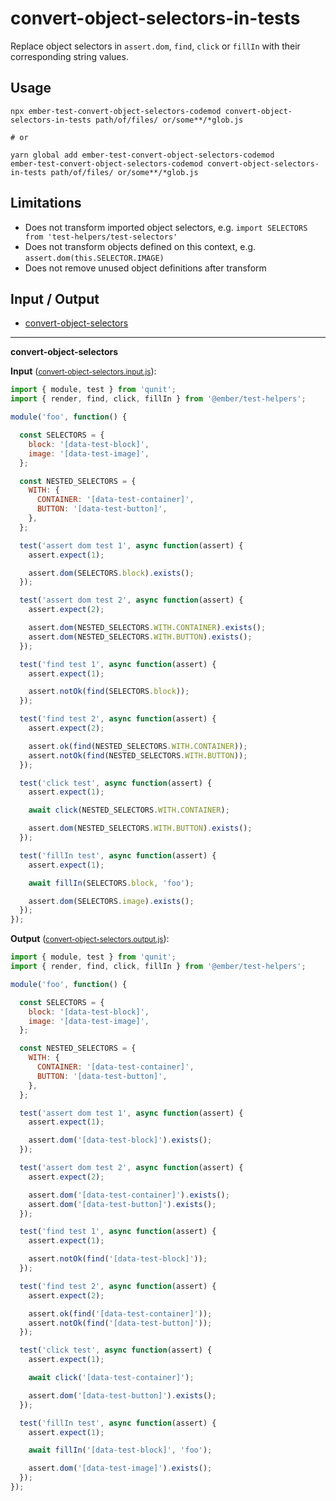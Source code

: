 # convert-object-selectors-in-tests

Replace object selectors in `assert.dom`, `find`, `click` or `fillIn` with their corresponding string values.

## Usage

```
npx ember-test-convert-object-selectors-codemod convert-object-selectors-in-tests path/of/files/ or/some**/*glob.js

# or

yarn global add ember-test-convert-object-selectors-codemod
ember-test-convert-object-selectors-codemod convert-object-selectors-in-tests path/of/files/ or/some**/*glob.js
```

## Limitations

* Does not transform imported object selectors, e.g. `import SELECTORS from 'test-helpers/test-selectors'`
* Does not transform objects defined on this context, e.g. `assert.dom(this.SELECTOR.IMAGE)`
* Does not remove unused object definitions after transform

## Input / Output

<!--FIXTURES_TOC_START-->
* [convert-object-selectors](#convert-object-selectors)
<!--FIXTURES_TOC_END-->

<!--FIXTURES_CONTENT_START-->
---
<a id="convert-object-selectors">**convert-object-selectors**</a>

**Input** (<small>[convert-object-selectors.input.js](transforms/convert-object-selectors-in-tests/__testfixtures__/convert-object-selectors.input.js)</small>):
```js
import { module, test } from 'qunit';
import { render, find, click, fillIn } from '@ember/test-helpers';

module('foo', function() {

  const SELECTORS = {
    block: '[data-test-block]',
    image: '[data-test-image]',
  };

  const NESTED_SELECTORS = {
    WITH: {
      CONTAINER: '[data-test-container]',
      BUTTON: '[data-test-button]',
    },
  };

  test('assert dom test 1', async function(assert) {
    assert.expect(1);

    assert.dom(SELECTORS.block).exists();
  });

  test('assert dom test 2', async function(assert) {
    assert.expect(2);

    assert.dom(NESTED_SELECTORS.WITH.CONTAINER).exists();
    assert.dom(NESTED_SELECTORS.WITH.BUTTON).exists();
  });

  test('find test 1', async function(assert) {
    assert.expect(1);

    assert.notOk(find(SELECTORS.block));
  });

  test('find test 2', async function(assert) {
    assert.expect(2);

    assert.ok(find(NESTED_SELECTORS.WITH.CONTAINER));
    assert.notOk(find(NESTED_SELECTORS.WITH.BUTTON));
  });

  test('click test', async function(assert) {
    assert.expect(1);

    await click(NESTED_SELECTORS.WITH.CONTAINER);

    assert.dom(NESTED_SELECTORS.WITH.BUTTON).exists();
  });

  test('fillIn test', async function(assert) {
    assert.expect(1);

    await fillIn(SELECTORS.block, 'foo');

    assert.dom(SELECTORS.image).exists();
  });
});

```

**Output** (<small>[convert-object-selectors.output.js](transforms/convert-object-selectors-in-tests/__testfixtures__/convert-object-selectors.output.js)</small>):
```js
import { module, test } from 'qunit';
import { render, find, click, fillIn } from '@ember/test-helpers';

module('foo', function() {

  const SELECTORS = {
    block: '[data-test-block]',
    image: '[data-test-image]',
  };

  const NESTED_SELECTORS = {
    WITH: {
      CONTAINER: '[data-test-container]',
      BUTTON: '[data-test-button]',
    },
  };

  test('assert dom test 1', async function(assert) {
    assert.expect(1);

    assert.dom('[data-test-block]').exists();
  });

  test('assert dom test 2', async function(assert) {
    assert.expect(2);

    assert.dom('[data-test-container]').exists();
    assert.dom('[data-test-button]').exists();
  });

  test('find test 1', async function(assert) {
    assert.expect(1);

    assert.notOk(find('[data-test-block]'));
  });

  test('find test 2', async function(assert) {
    assert.expect(2);

    assert.ok(find('[data-test-container]'));
    assert.notOk(find('[data-test-button]'));
  });

  test('click test', async function(assert) {
    assert.expect(1);

    await click('[data-test-container]');

    assert.dom('[data-test-button]').exists();
  });

  test('fillIn test', async function(assert) {
    assert.expect(1);

    await fillIn('[data-test-block]', 'foo');

    assert.dom('[data-test-image]').exists();
  });
});

```
<!--FIXTURES_CONTENT_END-->

